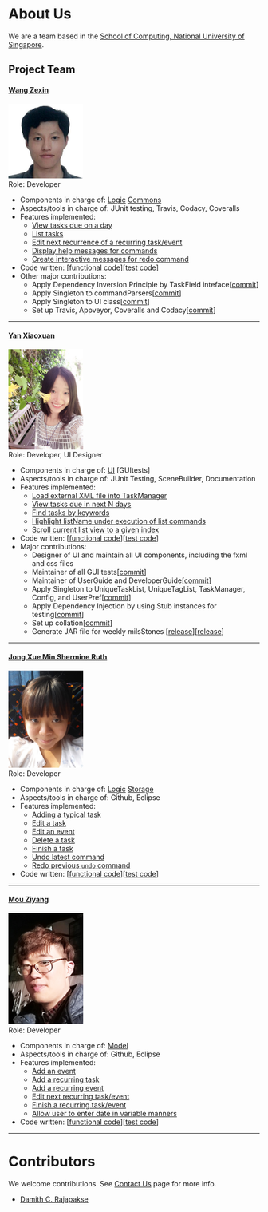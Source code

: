 # About Us

We are a team based in the [School of Computing, National University of Singapore](http://www.comp.nus.edu.sg).

## Project Team

#### [Wang Zexin](https://github.com/wangzexin)
<img src="images/wangzexin.jpg" width="150"><br>
Role: Developer <br>

* Components in charge of: [Logic](https://github.com/CS2103JAN2017-W10-B1/main/blob/master/docs/DeveloperGuide.md#23-logic-component) [Commons](https://github.com/CS2103JAN2017-W10-B1/main/blob/master/docs/DeveloperGuide.md#26-common-classes)
* Aspects/tools in charge of: JUnit testing, Travis, Codacy, Coveralls
* Features implemented:
   * [View tasks due on a day](https://github.com/CS2103JAN2017-W10-B1/main/blob/master/docs/UserGuide.md#27-view-certain-tasks-view)
   * [List tasks](https://github.com/CS2103JAN2017-W10-B1/main/blob/master/docs/UserGuide.md#28-listing-all-tasks--list)
   * [Edit next recurrence of a recurring task/event](https://github.com/CS2103JAN2017-W10-B1/main/blob/master/docs/UserGuide.md#211-edit-next-recurring-taskevent--edit-nextt)
   * [Display help messages for commands](https://github.com/CS2103JAN2017-W10-B1/main/blob/master/docs/UserGuide.md#21-viewing-help--help)
   * [Create interactive messages for redo command](https://github.com/CS2103JAN2017-W10-B1/main/blob/master/docs/UserGuide.md#215-reverse-previous-undo-command-redo)
* Code written: [[functional code](https://github.com/CS2103JAN2017-W10-B1/main/blob/master/collated/main/A0143409J.md)][[test code](https://github.com/CS2103JAN2017-W10-B1/main/tree/master/collated/test/A0143409J.md)]
* Other major contributions:
  * Apply Dependency Inversion Principle by TaskField inteface[[commit](https://github.com/CS2103JAN2017-W10-B1/main/commit/cf16109842cf3476b1111f9fab33de78976f2980)]
  * Apply Singleton to commandParsers[[commit](https://github.com/CS2103JAN2017-W10-B1/main/commit/cfe0a0c5bb6462e30a509931db307d4391709353)]
  * Apply Singleton to UI class[[commit](https://github.com/CS2103JAN2017-W10-B1/main/commit/fe0b435f3577e0adde247bec969b59d90274e347)]
  * Set up Travis, Appveyor, Coveralls and Codacy[[commit](https://github.com/CS2103JAN2017-W10-B1/main/commit/b226302f6552801a7fc135d406b5ce2badf244df)]

-----

#### [Yan Xiaoxuan](https://github.com/Matilda-Yxx)
<img src="images/matilda-yxx.jpg" width="150"><br>
Role: Developer, UI Designer <br>

* Components in charge of: [UI](https://github.com/CS2103JAN2017-W10-B1/main/blob/master/docs/DeveloperGuide.md#22-ui-component) [GUItests]
* Aspects/tools in charge of: JUnit Testing, SceneBuilder, Documentation
* Features implemented:
  * [Load external XML file into TaskManager](https://github.com/CS2103JAN2017-W10-B1/main/blob/master/docs/UserGuide.md#216-load-file-load)
  * [View tasks due in next N days](https://github.com/CS2103JAN2017-W10-B1/main/blob/master/docs/UserGuide.md#212-view-certain-tasks-view)
  * [Find tasks by keywords](https://github.com/CS2103JAN2017-W10-B1/main/blob/master/docs/UserGuide.md#217-find-tasks-find)
  * [Highlight listName under execution of list commands](https://github.com/CS2103JAN2017-W10-B1/main/commit/59d0b98dd853afd5f920f6add8ff4a79a5d312b5)
  * [Scroll current list view to a given index](https://github.com/CS2103JAN2017-W10-B1/main/blob/master/docs/UserGuide.md#218-scroll-to--scroll)
* Code written: [[functional code](https://github.com/CS2103JAN2017-W10-B1/main/tree/master/collated/main/A0147996E.md)][[test code](https://github.com/CS2103JAN2017-W10-B1/main/tree/master/collated/test/A0147996E.md)]
* Major contributions:
  * Designer of UI and maintain all UI components, including the fxml and css files
  * Maintainer of all GUI tests[[commit](https://github.com/CS2103JAN2017-W10-B1/main/commit/ca757e1706061bfe97197f4552c43f5024f57381)]
  * Maintainer of UserGuide and DeveloperGuide[[commit](https://github.com/CS2103JAN2017-W10-B1/main/commit/bebddddb18a09124898a41a3a45178a859f7bb5c)]
  * Apply Singleton to UniqueTaskList, UniqueTagList, TaskManager, Config, and UserPref[[commit](https://github.com/CS2103JAN2017-W10-B1/main/commit/d3e6ea424dc4768e3b6bd83b2527151c6e6a4eed)]
  * Apply Dependency Injection by using Stub instances for testing[[commit](https://github.com/CS2103JAN2017-W10-B1/main/commit/a1d72fe0cfbafd67f522765ebeb88bc53a5b5439)]
  * Set up collation[[commit](https://github.com/CS2103JAN2017-W10-B1/main/commit/657cf3157bac077ae0ebe8c36bfe68d632a02063)]
  * Generate JAR file for weekly milsStones [[release](https://github.com/CS2103JAN2017-W10-B1/main/releases/tag/v0.3)][[release](https://github.com/CS2103JAN2017-W10-B1/main/releases/tag/v0.4)]

-----

#### [Jong Xue Min Shermine Ruth](https://github.com/ShermineJong)
<img src="images/sherminejong.jpg" width="150"><br>
Role: Developer <br>

* Components in charge of: [Logic](https://github.com/CS2103JAN2017-W10-B1/main/blob/master/docs/DeveloperGuide.md#23-logic-component) [Storage](https://github.com/CS2103JAN2017-W10-B1/main/blob/master/docs/DeveloperGuide.md#25-storage-component)
* Aspects/tools in charge of: Github, Eclipse
* Features implemented:
   * [Adding a typical task](https://github.com/CS2103JAN2017-W10-B1/main/blob/master/docs/UserGuide.md#22-adding-a-typical-task-add)
   * [Edit a task](https://github.com/CS2103JAN2017-W10-B1/main/blob/master/docs/UserGuide.md#29-editing-a-task--edit)
   * [Edit an event](https://github.com/CS2103JAN2017-W10-B1/main/blob/master/docs/UserGuide.md#210-edit-an-event--edit)
   * [Delete a task](https://github.com/CS2103JAN2017-W10-B1/main/blob/master/docs/UserGuide.md#213-deleting-task--delete)
   * [Finish a task](https://github.com/CS2103JAN2017-W10-B1/main/blob/master/docs/UserGuide.md#26-finishing-a-non-recurring-taskevent--finish)
   * [Undo latest command](https://github.com/CS2103JAN2017-W10-B1/main/blob/master/docs/UserGuide.md#214-undo-latest-command-undo)
   * [Redo previous `undo` command](https://github.com/CS2103JAN2017-W10-B1/main/blob/master/docs/UserGuide.md#215-reverse-previous-undo-command-redo)
* Code written: [[functional code](https://github.com/CS2103JAN2017-W10-B1/main/tree/master/collated/main/A0138474X.md)][[test code](https://github.com/CS2103JAN2017-W10-B1/main/tree/master/collated/test/A0138474X.md)]

-----

#### [Mou Ziyang](http://github.com/mouziyanglovestudy)
<img src="images/MouZiyang.jpg" width="150"><br>
Role: Developer <br>

* Components in charge of: [Model](https://github.com/CS2103JAN2017-W10-B1/main/blob/master/docs/DeveloperGuide.md#24-model-component)
* Aspects/tools in charge of: Github, Eclipse
* Features implemented:
   * [Add an event](https://github.com/CS2103JAN2017-W10-B1/main/blob/master/docs/UserGuide.md#23-adding-an-event-add)
   * [Add a recurring task](https://github.com/CS2103JAN2017-W10-B1/main/blob/master/docs/UserGuide.md#24-adding-a-recurring-task-add)
   * [Add a recurring event](https://github.com/CS2103JAN2017-W10-B1/main/blob/master/docs/UserGuide.md#25-adding-a-recurring-event-add)
   * [Edit next recurring task/event](https://github.com/CS2103JAN2017-W10-B1/main/blob/master/docs/UserGuide.md#211-edit-next-recurring-taskevent--edit-nextt)
   * [Finish a recurring task/event](https://github.com/CS2103JAN2017-W10-B1/main/blob/master/docs/UserGuide.md#27-finishing-a-recurring-taskevent--finish)
   * [Allow user to enter date in variable manners](https://github.com/CS2103JAN2017-W10-B1/main/blob/master/docs/UserGuide.md#22-adding-a-typical-task-add)
* Code written: [[functional code](https://github.com/CS2103JAN2017-W10-B1/main/tree/master/collated/main/A0147984L.md)][[test code](https://github.com/CS2103JAN2017-W10-B1/main/tree/master/collated/test/A0147984L.md)]

-----

# Contributors

We welcome contributions. See [Contact Us](ContactUs.md) page for more info.

* [Damith C. Rajapakse](http://www.comp.nus.edu.sg/~damithch)
